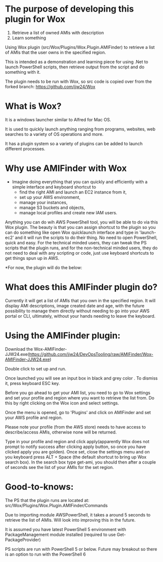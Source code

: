 The purpose of developing this plugin for Wox
=========================================
1. Retrieve a list of owned AMIs with description
2. Learn something

Using Wox plugin (src/Wox/Plugins/Wox.Plugin.AMIFinder) to retrieve a list of AMIs that the user owns in the specified region.

This is intended as a demonstration and learning piece for using .Net to launch PowerShell scripts, then retrieve output from the script and do something with it.

The plugin needs to be run with Wox, so src code is copied over from the forked branch: https://github.com/jjw24/Wox


What is Wox?
============
It is a windows launcher similar to Alfred for Mac OS.

It is used to quickly launch anything ranging from programs, websites, web searches to a variety of OS operations and more.

It has a plugin system so a variety of plugins can be added to launch different processes.

Why use AMIFinder with Wox
==========================
- Imagine doing everything that you can quickly and efficiently with a simple interface and keyboard shortcut to 
  - find the right AMI and launch an EC2 instance from it,
  - set up your AWS environment, 
  - manage your instances, 
  - manage S3 buckets and objects,  
  - manage local profiles and create new IAM users.

Anything you can do wih AWS PowerShell tool, you will be able to do via this Wox plugin. The beauty is that you can assign shortcut to the plugin so you can do something like open Wox quicklaunch interface and type in 'launch-ec2' and it will run the scripts to do their thing. No need to open PowerShell, quick and easy. For the technical minded users, they can tweak the PS scripts that the plugin runs, and for the non-technical minded users, they do not need to deal with any scripting or code, just use keyboard shortcuts to get things spun up in AWS.

*For now, the plugin will do the below:

What does this AMIFinder plugin do?
===================================
Currently it will get a list of AMIs that you own in the specified region. It will display AMI descriptions, image created date and age, with the future possibility to manage them directly without needing to go into your AWS portal or CLI, ultimately, without your hands needing to leave the keyboard.

Using the AMIFinder plugin:
===========================
Download the Wox-AMIFinder-JJW24.exe(https://github.com/jjw24/DevOpsTooling/raw/AMIFinder/Wox-AMIFinder-JJW24.exe)

Double click to set up and run.

Once launched you will see an input box in black and grey color . To dismiss it, press keyboard ESC key.

Before you go ahead to get your AMI list, you need to go to Wox settings and set your profile and region where you want to retrieve the list from. Do this by right clicking on the Wox icon and select settings. 

Once the menu is opened, go to 'Plugins' and click on AMIFinder and set your AWS profile and region. 

Please note your profile (from the AWS store) needs to have access to describe/access AMIs, otherwise none will be returned.

Type in your profile and region and click apply(apparently Wox does not prompt to notify success after clicking apply button, so once you have clicked apply you are golden). Once set, close the settings menu and on you keyboard press ALT + Space (the default shortcut to bring up Wox search box). In the search box type get-ami, you should then after a couple of seconds see the list of your AMIs for the set region.

Good-to-knows:
==============
The PS that the plugin runs are located at: src/Wox/Plugins/Wox.Plugin.AMIFinder/Commands

Due to importing module AWSPowerShell, it takes a around 5 seconds to retrieve the list of AMIs. Will look into improving this in the future.

It is assumed you have latest PowerShell 5 environment with PackageManagement module installed (required to use Get-PackageProvider)

PS scripts are run with PowerShell 5 or below. Future may breakout so there is an option to run with the PowerShell 6
